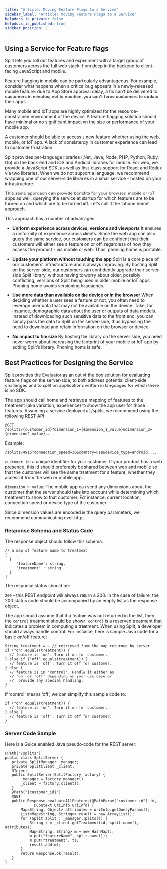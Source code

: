 ```yaml
---
title: "Article: Moving Feature Flags to a Service"
sidebar_label: "Article: Moving Feature Flags to a Service"
helpdocs_is_private: false
helpdocs_is_published: true
sidebar_position: 2
---
```


<p>
  <button hidden style={{borderRadius:'8px', border:'1px', fontFamily:'Courier New', fontWeight:'800', textAlign:'left'}}> help.split.io link: https://help.split.io/hc/en-us/articles/360025281872-Moving-Feature-Flags-to-a-Service </button>
</p>

## Using a Service for Feature flags

Split lets you roll out features and experiment with a target group of customers across the full web stack: from deep in the backend to client-facing JavaScript and mobile.

Feature flagging in mobile can be particularly advantageous. For example, consider what happens when a critical bug appears in a newly-released mobile feature: due to App Store approval delay, a fix can’t be delivered to customers in minutes; not to mention, you can't force customers to update their apps.

Many mobile and IoT apps are highly optimized for the resource-constrained environment of the device. A feature flagging solution should have minimal or no significant impact on the size or performance of your mobile app.

A customer should be able to access a new feature whether using the web, mobile, or IoT app. A lack of consistency in customer experience can lead to customer frustration.

Split provides per-language libraries (.Net, Java, Node, PHP, Python, Ruby, Go) on the back end and iOS and Android libraries for mobile. For web, we provide a JavaScript SDK, as well as first-class support for React and Redux vía two libraries. When we do not support a language, we recommend wrapping one of our server-side libraries in a small service - hosted on your infrastructure.

This same approach can provide benefits for your browser, mobile or IoT apps as well, querying the service at startup for which features are to be turned on and which are to be turned off. Let’s call it the 'phone home' approach.

This approach has a number of advantages:

* **Uniform experience across devices, versions and viewports**
  It ensures a uniformity of experience across clients. Since the web app can also query the same service, our customers can be confident that their customers will either see a feature on or off, regardless of how they access the product - via mobile or web. Thus, phoning home is portable.

* **Update your platform without touching the app**
  Split is a core piece of our customers’ infrastructure and is always improving. By hosting Split on the server-side, our customers can confidently upgrade their server-side Split library, without having to worry about older, possibly conflicting, versions of Split being used in older mobile or IoT apps. Phoning home avoids versioning headaches.

* **Use more data than available on the device or in the browser**
  When deciding whether a user sees a feature or not, you often need to leverage user data that may not be available on the device. Take, for instance, demographic data about the user or outputs of data models. Instead of downloading such sensitive data to the front end, you can simply pass the data to Split on the server-side, thus bypassing the need to download and retain information on the browser or device.

* **No impact to file size**
  By hosting the library on the server side, you need never worry about increasing the footprint of your mobile or IoT app by adding Split’s library. Phoning home is safe.

## Best Practices for Designing the Service

Split provides the [Evaluator](https://help.split.io/hc/en-us/articles/360020037072-Split-Evaluator) as an out of the box solution for evaluating feature flags on the server-side, to both address potential client-side challenges and to split on applications written in languages for which there is no SDK.

The app should call home and retrieve a mapping of features to the treatment (aka variation, experience) to show the app user for those features. Assuming a service deployed at /splits, we recommend using the following REST API:

```
@GET 
/splits/{customer_id}?dimension_1={dimension_1_value}&dimension_2={dimension2_value}....
```

Example:

```
/splits/4915?connection_speed=3G&country=usa&device_type=android....
```

`customer_id`: a unique identifier for your customer. If your product has a web presence, this id should preferably be shared between web and mobile so that the customer will see the same treatment for a feature, whether they access it from the web or mobile app.

`dimension_n_value`: The mobile app can send any dimensions about the customer that the server should take into account while determining which treatment to show to that customer. For instance: current location, connection speed or device type of the customer.

Since dimension values are encoded in the query parameters, we recommend communicating over https.

### Response Schema and Status Code

The response object should follow this schema:

```
// a map of feature name to treatment
[
  {
     'featureName': string,
     'treatment' : string
  }
]
```

The response status should be:

`200` - this REST endpoint will always return a 200. In the case of failure, the 200 status code should be accompanied by an empty list as the response object.

The app should assume that if a feature was not returned in the list, then the `control` treatment should be shown. `control` is a reserved treatment that indicates a problem in computing a treatment. When using Split, a developer should always handle control. For instance, here is sample Java code for a basic on/off feature:

```
String treatment = … // retrieved from the map returned by server
if ("on".equals(treatment)) {
  // feature is 'on'. Turn it on for customer.
} else if ("off".equals(treatment)) {
  // feature is 'off'. Turn it off for customer.
} else {
  // feature is in 'control'. Handle it either as
  // 'on' or 'off' depending on your use case or
  //  provide any special handling.
}
```

If ‘control’ means ‘off’, we can simplify this sample code to:

```
if ("on".equals(treatment)) {
  // feature is 'on'. Turn it on for customer.
} else {
  // feature is 'off'. Turn it off for customer.
}
```

### Server Code Sample

Here is a Guice enabled Java pseudo-code for the REST server:

```
@Path("/splits")
public class SplitServer {
   private SplitManager _manager;
   private SplitClient _client;
   @Inject
   public SplitServer(SplitFactory factory) {
       _manager = factory.manager();
       _client = factory.client();
   }
   @Path("{customer_id}")
   @GET
   public Response evaluateAllFeatures(@PathParam("customer_id") id,
             @Context UriInfo uriInfo) {
       Map<String, Object> attributes = uriInfo.getQueryParams();
       List<Map<String, String>> result = new ArrayList();
       for (Split split : _manager.splits()) {
           String t = _client.getTreatment(id, split.name(), attributes);
           Map<String, String> m = new HashMap();
           m.put("featureName", split.name());
           m.put("treatment", t);
           result.add(m);
       }
       return Response.ok(result);
   }
}
```